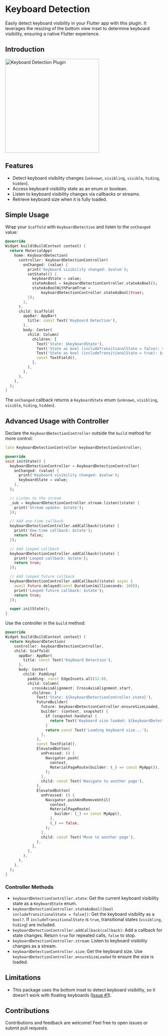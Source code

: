 # Keyboard Detection

Easily detect keyboard visibility in your Flutter app with this plugin. It leverages the resizing of the bottom view inset to determine keyboard visibility, ensuring a native Flutter experience.

## Introduction

<img src="https://raw.githubusercontent.com/lamnhan066/keyboard_detection/main/assets/Intro.webp" alt="Keyboard Detection Plugin" width="300"/>

## Features

- Detect keyboard visibility changes (`unknown`, `visibling`, `visible`, `hiding`, `hidden`).
- Access keyboard visibility state as an enum or boolean.
- Listen to keyboard visibility changes via callbacks or streams.
- Retrieve keyboard size when it is fully loaded.

## Simple Usage

Wrap your `Scaffold` with `KeyboardDetection` and listen to the `onChanged` value:

```dart
@override
Widget build(BuildContext context) {
  return MaterialApp(
    home: KeyboardDetection(
      controller: KeyboardDetectionController(
        onChanged: (value) {
          print('Keyboard visibility changed: $value');
          setState(() {
            keyboardState = value;
            stateAsBool = keyboardDetectionController.stateAsBool();
            stateAsBoolWithParamTrue =
                keyboardDetectionController.stateAsBool(true);
          });
        },
      ),
      child: Scaffold(
        appBar: AppBar(
          title: const Text('Keyboard Detection'),
        ),
        body: Center(
          child: Column(
            children: [
              Text('State: $keyboardState'),
              Text('State as bool (includeTransitionalState = false): $stateAsBool'),
              Text('State as bool (includeTransitionalState = true): $stateAsBoolWithParamTrue'),
              const TextField(),
            ],
          ),
        ),
      ),
    ),
  );
}
```

The `onChanged` callback returns a `KeyboardState` enum (`unknown`, `visibling`, `visible`, `hiding`, `hidden`).

## Advanced Usage with Controller

Declare the `KeyboardDetectionController` outside the `build` method for more control:

```dart
late KeyboardDetectionController keyboardDetectionController;

@override
void initState() {
  keyboardDetectionController = KeyboardDetectionController(
    onChanged: (value) {
      print('Keyboard visibility changed: $value');
      keyboardState = value;
    },
  );

  // Listen to the stream
  _sub = keyboardDetectionController.stream.listen((state) {
    print('Stream update: $state');
  });

  // Add one-time callback
  keyboardDetectionController.addCallback((state) {
    print('One-time callback: $state');
    return false;
  });

  // Add looped callback
  keyboardDetectionController.addCallback((state) {
    print('Looped callback: $state');
    return true;
  });

  // Add looped future callback
  keyboardDetectionController.addCallback((state) async {
    await Future.delayed(const Duration(milliseconds: 100));
    print('Looped future callback: $state');
    return true;
  });

  super.initState();
}
```

Use the controller in the `build` method:

```dart
@override
Widget build(BuildContext context) {
  return KeyboardDetection(
    controller: keyboardDetectionController,
    child: Scaffold(
      appBar: AppBar(
        title: const Text('Keyboard Detection'),
      ),
      body: Center(
        child: Padding(
          padding: const EdgeInsets.all(12.0),
          child: Column(
            crossAxisAlignment: CrossAxisAlignment.start,
            children: [
              Text('State: ${keyboardDetectionController.state}'),
              FutureBuilder(
                future: keyboardDetectionController.ensureSizeLoaded,
                builder: (context, snapshot) {
                  if (snapshot.hasData) {
                    return Text('Keyboard size loaded: ${keyboardDetectionController.size}');
                  }
                  return const Text('Loading keyboard size...');
                },
              ),
              const TextField(),
              ElevatedButton(
                onPressed: () {
                  Navigator.push(
                    context,
                    MaterialPageRoute(builder: (_) => const MyApp()),
                  );
                },
                child: const Text('Navigate to another page'),
              ),
              ElevatedButton(
                onPressed: () {
                  Navigator.pushAndRemoveUntil(
                    context,
                    MaterialPageRoute(
                      builder: (_) => const MyApp(),
                    ),
                    (_) => false,
                  );
                },
                child: const Text('Move to another page'),
              ),
            ],
          ),
        ),
      ),
    ),
  );
}
```

### Controller Methods

- `keyboardDetectionController.state`: Get the current keyboard visibility state as a `KeyboardState` enum.
- `keyboardDetectionController.stateAsBool([bool includeTransitionalState = false])`: Get the keyboard visibility as a `bool?`. If `includeTransitionalState` is `true`, transitional states (`visibling`, `hiding`) are included.
- `keyboardDetectionController.addCallback(callback)`: Add a callback for state changes. Return `true` for repeated calls, `false` to stop.
- `keyboardDetectionController.stream`: Listen to keyboard visibility changes as a stream.
- `keyboardDetectionController.size`: Get the keyboard size. Use `keyboardDetectionController.ensureSizeLoaded` to ensure the size is loaded.

## Limitations

- This package uses the bottom inset to detect keyboard visibility, so it doesn't work with floating keyboards ([Issue #1](https://github.com/lamnhan066/keyboard_detection/issues/1)).

## Contributions

Contributions and feedback are welcome! Feel free to open issues or submit pull requests.
